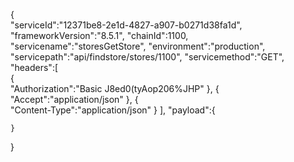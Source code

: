 {  
    "serviceId":"12371be8-2e1d-4827-a907-b0271d38fa1d",
    "frameworkVersion":"8.5.1",
    "chainId":1100,
    "servicename":"storesGetStore",
    "environment":"production",
    "servicepath":"api/findstore/stores/1100",
    "servicemethod":"GET",
    "headers":[  
        {  
            "Authorization":"Basic J8ed0(tyAop206%JHP"
        },
        {  
            "Accept":"application/json"
        },
        {  
            "Content-Type":"application/json"
        }
    ],
    "payload":{  

    }
}
